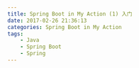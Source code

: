 ```yaml
---
title: Spring Boot in My Action (1) 入门
date: 2017-02-26 21:36:13
categories: Spring Boot in My Action
tags:
	- Java
	- Spring Boot
	- Spring
---
```


